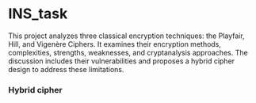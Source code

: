 # INS_task
This project analyzes three classical encryption techniques: the Playfair, Hill, and Vigenère Ciphers. It examines their encryption methods, complexities, strengths, weaknesses, and cryptanalysis approaches. The discussion includes their vulnerabilities and proposes a hybrid cipher design to address these limitations.
<div> <h3>Hybrid cipher</h3>
  
</div>
